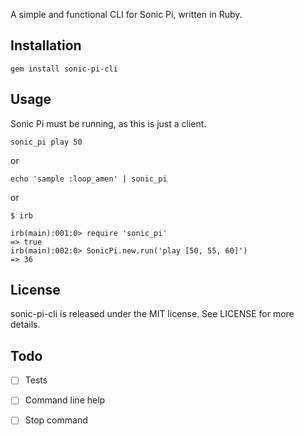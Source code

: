 A simple and functional CLI for Sonic Pi, written in Ruby.

Installation
-------

    gem install sonic-pi-cli

Usage
-----

Sonic Pi must be running, as this is just a client.

    sonic_pi play 50

or

    echo 'sample :loop_amen' | sonic_pi

or

    $ irb

    irb(main):001:0> require 'sonic_pi'
    => true
    irb(main):002:0> SonicPi.new.run('play [50, 55, 60]')
    => 36


License
------

sonic-pi-cli  is released under the MIT license. See LICENSE for more details.

Todo
----

- [ ] Tests
- [ ] Command line help
- [ ] Stop command

